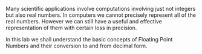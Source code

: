 Many scientific applications involve computations involving just not integers but also real numbers. In computers we cannot precisely represent all of the real numbers. However we can still have a useful and effective representation of them with certain loss in precision.

In this lab we shall understand the basic concepts of Floating Point Numbers and their conversion to and from decimal form.
